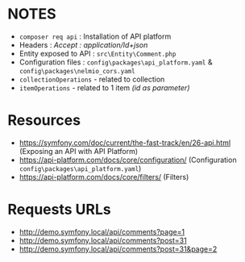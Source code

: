 # NOTES

- `composer req api` : Installation of API platform
- Headers : *Accept : application/ld+json*
- Entity exposed to API : `src\Entity\Comment.php`
- Configuration files : `config\packages\api_platform.yaml` & `config\packages\nelmio_cors.yaml`
- `collectionOperations` - related to collection
- `itemOperations` - related to 1 item *(id as parameter)*

 # Resources

- https://symfony.com/doc/current/the-fast-track/en/26-api.html (Exposing an API with API Platform)
- https://api-platform.com/docs/core/configuration/ (Configuration `config\packages\api_platform.yaml`)
- https://api-platform.com/docs/core/filters/ (Filters)

# Requests URLs

- http://demo.symfony.local/api/comments?page=1
- http://demo.symfony.local/api/comments?post=31
- http://demo.symfony.local/api/comments?post=31&page=2